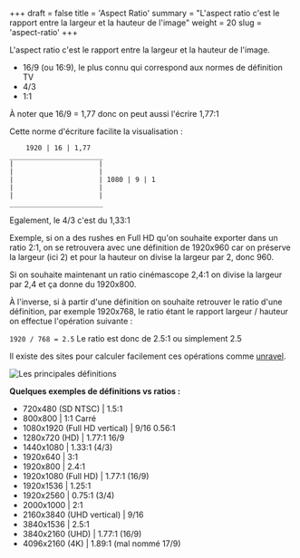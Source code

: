 +++
draft = false
title = 'Aspect Ratio'
summary = "L'aspect ratio  c'est le rapport entre la largeur et la hauteur de l'image"
weight = 20
slug = 'aspect-ratio'
+++

L'aspect ratio  c'est le rapport entre la largeur et la hauteur de l'image.

* 16/9 (ou 16:9), le plus connu qui correspond aux normes de définition TV
* 4/3
* 1:1

À noter que 16/9 = 1,77 donc on peut aussi l'écrire 1,77:1

Cette norme d'écriture facilite la visualisation :
```
    1920 | 16 | 1,77
_______________________
|                     |
|                     |
|                     | 1080 | 9 | 1
|                     |
|                     |
_______________________
```

Egalement, le 4/3 c'est du 1,33:1

Exemple, si on a des rushes en Full HD qu'on souhaite exporter dans un ratio 2:1, on se retrouvera avec une définition de 1920x960 car on préserve la largeur (ici 2) et pour la hauteur on divise la largeur par 2, donc 960.

Si on souhaite maintenant un ratio cinémascope 2,4:1 on divise la largeur par 2,4 et ça donne du 1920x800.

À l'inverse, si à partir d'une définition on souhaite retrouver le ratio d'une définition, par exemple 1920x768, le ratio étant le rapport largeur / hauteur on effectue l'opération suivante :

`1920 / 768 = 2.5`
Le ratio est donc de 2.5:1 ou simplement 2.5

Il existe des sites pour calculer facilement ces opérations comme [unravel](https://www.unravel.com.au/aspect-ratio-cheat-sheet).

![Les principales définitions](https://upload.wikimedia.org/wikipedia/commons/thumb/a/a4/Filmaspectratios.svg/320px-Filmaspectratios.svg.png)

**Quelques exemples de définitions vs ratios :**
* 720x480 (SD NTSC) | 1.5:1
* 800x800 | 1:1 Carré
* 1080x1920 (Full HD vertical) | 9/16 0.56:1
* 1280x720 (HD) | 1.77:1 16/9
* 1440x1080 | 1.33:1 (4/3)
* 1920x640 | 3:1
* 1920x800 | 2.4:1
* 1920x1080 (Full HD) | 1.77:1 (16/9)
* 1920x1536 | 1.25:1
* 1920x2560 | 0.75:1 (3/4)
* 2000x1000 | 2:1
* 2160x3840 (UHD vertical) | 9/16
* 3840x1536 | 2.5:1
* 3840x2160 (UHD) | 1.77:1 (16/9)
* 4096x2160 (4K) | 1.89:1 (mal nommé 17/9)